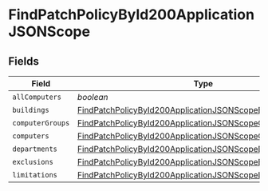 # FindPatchPolicyById200ApplicationJSONScope


## Fields

| Field                                                                                                                                             | Type                                                                                                                                              | Required                                                                                                                                          | Description                                                                                                                                       |
| ------------------------------------------------------------------------------------------------------------------------------------------------- | ------------------------------------------------------------------------------------------------------------------------------------------------- | ------------------------------------------------------------------------------------------------------------------------------------------------- | ------------------------------------------------------------------------------------------------------------------------------------------------- |
| `allComputers`                                                                                                                                    | *boolean*                                                                                                                                         | :heavy_minus_sign:                                                                                                                                | N/A                                                                                                                                               |
| `buildings`                                                                                                                                       | [FindPatchPolicyById200ApplicationJSONScopeBuildings](../../models/operations/findpatchpolicybyid200applicationjsonscopebuildings.md)[]           | :heavy_minus_sign:                                                                                                                                | N/A                                                                                                                                               |
| `computerGroups`                                                                                                                                  | [FindPatchPolicyById200ApplicationJSONScopeComputerGroups](../../models/operations/findpatchpolicybyid200applicationjsonscopecomputergroups.md)[] | :heavy_minus_sign:                                                                                                                                | N/A                                                                                                                                               |
| `computers`                                                                                                                                       | [FindPatchPolicyById200ApplicationJSONScopeComputers](../../models/operations/findpatchpolicybyid200applicationjsonscopecomputers.md)[]           | :heavy_minus_sign:                                                                                                                                | N/A                                                                                                                                               |
| `departments`                                                                                                                                     | [FindPatchPolicyById200ApplicationJSONScopeDepartments](../../models/operations/findpatchpolicybyid200applicationjsonscopedepartments.md)[]       | :heavy_minus_sign:                                                                                                                                | N/A                                                                                                                                               |
| `exclusions`                                                                                                                                      | [FindPatchPolicyById200ApplicationJSONScopeExclusions](../../models/operations/findpatchpolicybyid200applicationjsonscopeexclusions.md)           | :heavy_minus_sign:                                                                                                                                | N/A                                                                                                                                               |
| `limitations`                                                                                                                                     | [FindPatchPolicyById200ApplicationJSONScopeLimitations](../../models/operations/findpatchpolicybyid200applicationjsonscopelimitations.md)         | :heavy_minus_sign:                                                                                                                                | N/A                                                                                                                                               |